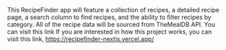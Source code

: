 This RecipeFinder app will feature a collection of recipes, a detailed recipe page, a search column to find recipes, and the ability to filter recipes by category. All of the recipe data will be sourced from TheMealDB API.
You can visit this link
If you are interested in how this project works, you can visit this link, https://recipefinder-nextjs.vercel.app/